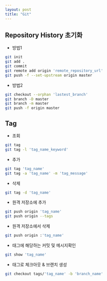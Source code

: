 ```yaml
---
layout: post
title: "Git"
---
```

## Repository History 초기화
- 방법1
```bash
git init
git add .
git commit
git remote add origin 'remote_repository_url'
git push -f --set-upstream origin master
```
- 방법2
```bash
git checkout --orphan 'lastest_branch'
git branch -D master
git branch -m master
git push -f origin master
```

## Tag
- 조회
```bash
git tag
git tag -l 'tag_name_keyword'
```
- 추가
```bash
git tag 'tag_name'
git tag -a 'tag_name' -m 'tag_message'
```
- 삭제
```bash
git tag -d 'tag_name'
```
- 원격 저장소에 추가
```bash
git push origin 'tag_name'
git push origin --tags
```
- 원격 저장소에서 삭제
```bash
git push origin :'tag_name'
```
- 태그에 해당하는 커밋 및 메시지확인
```bash
git show 'tag_name'
```
- 태그로 체크아웃 & 브랜치 생성
```bash
git checkout tags/'tag_name' -b 'branch_name'
```
